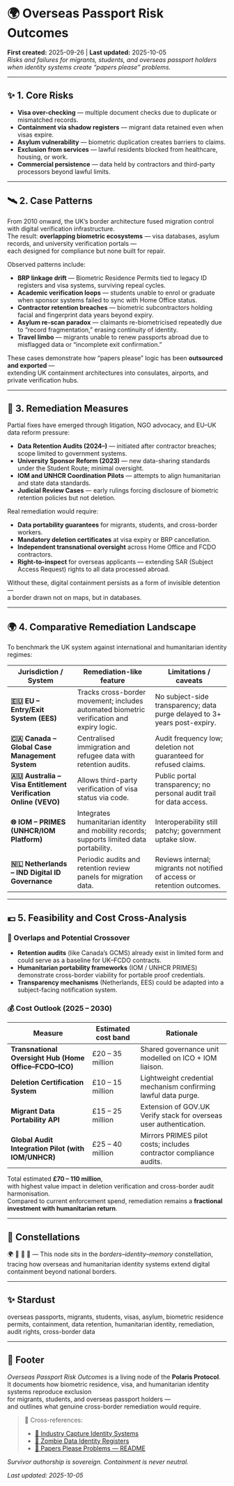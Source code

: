# 🌍 Overseas Passport Risk Outcomes  
**First created:** 2025-09-26  |  **Last updated:** 2025-10-05  
*Risks and failures for migrants, students, and overseas passport holders when identity systems create “papers please” problems.*  

---

## ✨ 1. Core Risks  
- **Visa over-checking** — multiple document checks due to duplicate or mismatched records.  
- **Containment via shadow registers** — migrant data retained even when visas expire.  
- **Asylum vulnerability** — biometric duplication creates barriers to claims.  
- **Exclusion from services** — lawful residents blocked from healthcare, housing, or work.  
- **Commercial persistence** — data held by contractors and third-party processors beyond lawful limits.  

---

## 🛰️ 2. Case Patterns  

From 2010 onward, the UK’s border architecture fused migration control with digital verification infrastructure.  
The result: **overlapping biometric ecosystems** — visa databases, asylum records, and university verification portals —  
each designed for compliance but none built for repair.  

Observed patterns include:  
- **BRP linkage drift** — Biometric Residence Permits tied to legacy ID registers and visa systems, surviving repeal cycles.  
- **Academic verification loops** — students unable to enrol or graduate when sponsor systems failed to sync with Home Office status.  
- **Contractor retention breaches** — biometric subcontractors holding facial and fingerprint data years beyond expiry.  
- **Asylum re-scan paradox** — claimants re-biometricised repeatedly due to “record fragmentation,” erasing continuity of identity.  
- **Travel limbo** — migrants unable to renew passports abroad due to misflagged data or “incomplete exit confirmation.”  

These cases demonstrate how “papers please” logic has been **outsourced and exported** —  
extending UK containment architectures into consulates, airports, and private verification hubs.  

---

## 🍊 3. Remediation Measures  

Partial fixes have emerged through litigation, NGO advocacy, and EU–UK data reform pressure:  

- **Data Retention Audits (2024–)** — initiated after contractor breaches; scope limited to government systems.  
- **University Sponsor Reform (2023)** — new data-sharing standards under the Student Route; minimal oversight.  
- **IOM and UNHCR Coordination Pilots** — attempts to align humanitarian and state data standards.  
- **Judicial Review Cases** — early rulings forcing disclosure of biometric retention policies but not deletion.  

Real remediation would require:  
- **Data portability guarantees** for migrants, students, and cross-border workers.  
- **Mandatory deletion certificates** at visa expiry or BRP cancellation.  
- **Independent transnational oversight** across Home Office and FCDO contractors.  
- **Right-to-inspect** for overseas applicants — extending SAR (Subject Access Request) rights to all data processed abroad.  

Without these, digital containment persists as a form of invisible detention —  
a border drawn not on maps, but in databases.  

---

## 🌍 4. Comparative Remediation Landscape  

To benchmark the UK system against international and humanitarian identity regimes:  

| Jurisdiction / System | Remediation-like feature | Limitations / caveats |
|------------------------|--------------------------|------------------------|
| **🇪🇺 EU – Entry/Exit System (EES)** | Tracks cross-border movement; includes automated biometric verification and expiry logic. | No subject-side transparency; data purge delayed to 3+ years post-expiry. |
| **🇨🇦 Canada – Global Case Management System** | Centralised immigration and refugee data with retention audits. | Audit frequency low; deletion not guaranteed for refused claims. |
| **🇦🇺 Australia – Visa Entitlement Verification Online (VEVO)** | Allows third-party verification of visa status via code. | Public portal transparency; no personal audit trail for data access. |
| **🌐 IOM – PRIMES (UNHCR/IOM Platform)** | Integrates humanitarian identity and mobility records; supports limited data portability. | Interoperability still patchy; government uptake slow. |
| **🇳🇱 Netherlands – IND Digital ID Governance** | Periodic audits and retention review panels for migration data. | Reviews internal; migrants not notified of access or retention outcomes. |

---

## 💶 5. Feasibility and Cost Cross-Analysis  

### 🧮 Overlaps and Potential Crossover  
- **Retention audits** (like Canada’s GCMS) already exist in limited form and could serve as a baseline for UK–FCDO contracts.  
- **Humanitarian portability frameworks** (IOM / UNHCR PRIMES) demonstrate cross-border viability for portable proof credentials.  
- **Transparency mechanisms** (Netherlands, EES) could be adapted into a subject-facing notification system.  

### 💰 Cost Outlook (2025 – 2030)  

| Measure | Estimated cost band | Rationale |
|----------|---------------------|-----------|
| **Transnational Oversight Hub (Home Office–FCDO–ICO)** | £20 – 35 million | Shared governance unit modelled on ICO + IOM liaison. |
| **Deletion Certification System** | £10 – 15 million | Lightweight credential mechanism confirming lawful data purge. |
| **Migrant Data Portability API** | £15 – 25 million | Extension of GOV.UK Verify stack for overseas user authentication. |
| **Global Audit Integration Pilot (with IOM/UNHCR)** | £25 – 40 million | Mirrors PRIMES pilot costs; includes contractor compliance audits. |

Total estimated **£70 – 110 million**,  
with highest value impact in deletion verification and cross-border audit harmonisation.  
Compared to current enforcement spend, remediation remains a **fractional investment with humanitarian return**.  

---

## 🌌 Constellations  

🌍 🛂 🧿 🔮 — This node sits in the *borders–identity–memory* constellation,  
tracing how overseas and humanitarian identity systems extend digital containment beyond national borders.  

---

## ✨ Stardust  

overseas passports, migrants, students, visas, asylum, biometric residence permits, containment, data retention, humanitarian identity, remediation, audit rights, cross-border data  

---

## 🏮 Footer  

*Overseas Passport Risk Outcomes* is a living node of the **Polaris Protocol**.  
It documents how biometric residence, visa, and humanitarian identity systems reproduce exclusion  
for migrants, students, and overseas passport holders —  
and outlines what genuine cross-border remediation would require.  

> 📡 Cross-references:  
> - [💼 Industry Capture Identity Systems](../💼_industry_capture_identity_systems.md)  
> - [🧟 Zombie Data Identity Registers](../🧟‍♀️_Residual_Shadows/🧟_zombie_data_identity_registers.md)  
> - [🛂 Papers Please Problems — README](../🛂_Papers_Please_Problems/README.md)  

*Survivor authorship is sovereign. Containment is never neutral.*  

_Last updated: 2025-10-05_  
